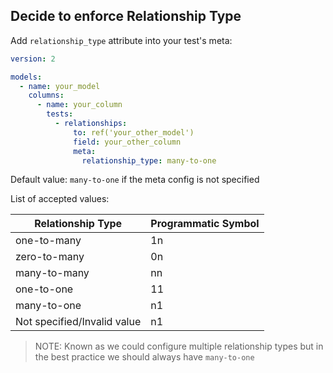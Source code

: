 ## Decide to enforce Relationship Type

Add `relationship_type` attribute into your test's meta:

```yml
version: 2

models:
  - name: your_model
    columns:
      - name: your_column
        tests:
          - relationships:
              to: ref('your_other_model')
              field: your_other_column
              meta:
                relationship_type: many-to-one
```

Default value: `many-to-one` if the meta config is not specified

List of accepted values:

| Relationship Type | Programmatic Symbol |
|--------|--------|
| one-to-many | 1n |
| zero-to-many | 0n |
| many-to-many | nn |
| one-to-one | 11 |
| many-to-one | n1 |
| Not specified/Invalid value | n1 |

> NOTE: Known as we could configure multiple relationship types but in the best practice we should always have `many-to-one`
